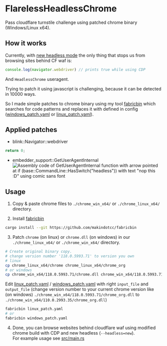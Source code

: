 # FlarelessHeadlessChrome
Pass cloudflare turnstile challenge using patched chrome binary (Windows/Linux x64).

## How it works
Currently, with [new headless mode](https://developer.chrome.com/articles/new-headless/) the only thing
that stops us from browsing sites behind CF waf is:
```js
console.log(navigator.webdriver) // prints true while using CDP
```
And ```HeadlessChrome``` useragent.

Trying to patch it using javascript is challenging, because it can be detected in 10000 ways. 

So I made simple patches to chrome binary using my tool [fabricbin](https://github.com/makindotcc/fabricbin) which
searches for code patterns and replaces it with defined in config ([windows_patch.yaml](windows_patch.yaml) or [linux_patch.yaml](linux_patch.yaml)).

## Applied patches

- blink::Navigator::webdriver
```c
return 0;
```
- embedder_support::GetUserAgentInternal
![Assembly code of GetUserAgentInternal function with arrow pointed at \
if (base::CommandLine::HasSwitch("headless")) \
with text "nop this :D" using comic sans font](screenshots%2FGetUserAgentPatch.png)

## Usage

1. Copy & paste chrome files to ``./chrome_win_x64/`` or ``./chrome_linux_x64/`` directory.

2. Install [fabricbin](https://github.com/makindotcc/fabricbin)
```bash
cargo install --git https://github.com/makindotcc/fabricbin
```

3. Patch ``chrome`` (on linux) or ``chrome.dll`` (on windows) in our ``./chrome_linux_x64/`` or ``./chrome_win_x64/`` directory.
```bash
# Create original binary copy.
# change version number '118.0.5993.71' to version you own
# linux
cp chrome_linux_x64/chrome chrome_linux_x64/chrome_org
# or windows
cp chrome_win_x64/118.0.5993.71/chrome.dll chrome_win_x64/118.0.5993.71/chrome_org.dll
```
Edit [linux_patch.yaml](linux_patch.yaml) / [windows_patch.yaml](windows_patch.yaml) with right ``input_file`` and ``output_file`` (change version number to your current
chrome version like (on windows) ``./chrome_win_x64/118.0.5993.71/chrome_org.dll`` to ``./chrome_win_x64/110.0.2993.35/chrome_org.dll``)

```bash
fabricbin linux_patch.yaml
# or
fabricbin windows_patch.yaml
```

4. Done, you can browse websites behind cloudflare waf using 
modified chrome build with CDP and new headless (``--headless=new``). \
For example usage see [src/main.rs](src%2Fmain.rs)
